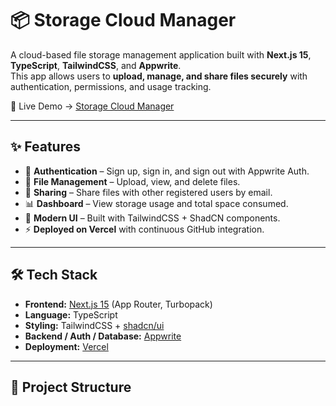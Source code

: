 # 📦 Storage Cloud Manager  

A cloud-based file storage management application built with **Next.js 15**, **TypeScript**, **TailwindCSS**, and **Appwrite**.  
This app allows users to **upload, manage, and share files securely** with authentication, permissions, and usage tracking.  

🚀 Live Demo → [Storage Cloud Manager](https://storage-management-tawny.vercel.app)  

---

## ✨ Features  
- 🔐 **Authentication** – Sign up, sign in, and sign out with Appwrite Auth.  
- 📁 **File Management** – Upload, view, and delete files.  
- 👥 **Sharing** – Share files with other registered users by email.  
- 📊 **Dashboard** – View storage usage and total space consumed.  
- 🎨 **Modern UI** – Built with TailwindCSS + ShadCN components.  
- ⚡ **Deployed on Vercel** with continuous GitHub integration.  

---

## 🛠️ Tech Stack  

- **Frontend:** [Next.js 15](https://nextjs.org/) (App Router, Turbopack)  
- **Language:** TypeScript  
- **Styling:** TailwindCSS + [shadcn/ui](https://ui.shadcn.com)  
- **Backend / Auth / Database:** [Appwrite](https://appwrite.io/)  
- **Deployment:** [Vercel](https://vercel.com/)  

---

## 📂 Project Structure  

